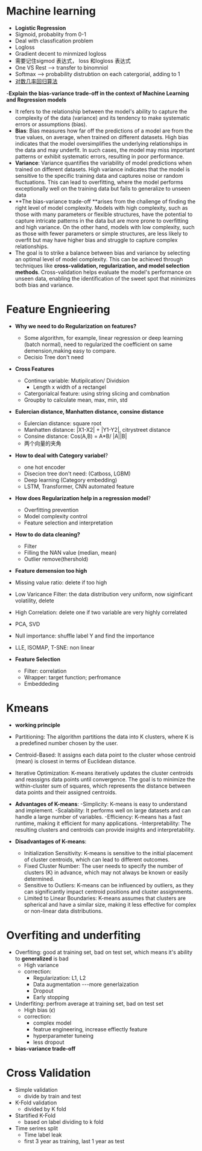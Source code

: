 # Machine learning
- **Logistic Regression**
- Sigmoid, probablity from 0-1
- Deal with classfication problem
- Logloss
- Gradient decent to minmized logloss
- 需要记住sigmod 表达式， loss 和logloss 表达式
- One VS Rest --> transfer to binomniol 
- Softmax --> probability distrubtion on each catergorial, adding to 1
- [对数几率回归算法](https://blog.csdn.net/sai_simon/article/details/122390597)
  
-**Explain the bias-variance trade-off in the context of Machine Learning and Regression models**
  - It refers to the relationship between the model's ability to capture the complexity of the data (variance) and its tendency to make systematic errors or assumptions (bias).
  - **Bias**: Bias measures how far off the predictions of a model are from the true values, on average, when trained on different datasets. High bias indicates that the model oversimplifies the underlying relationships in the data and may underfit. In such cases, the model may miss important patterns or exhibit systematic errors, resulting in poor performance.
  - **Variance**: Variance quantifies the variability of model predictions when trained on different datasets. High variance indicates that the model is sensitive to the specific training data and captures noise or random fluctuations. This can lead to overfitting, where the model performs exceptionally well on the training data but fails to generalize to unseen data
  - **The bias-variance trade-off **arises from the challenge of finding the right level of model complexity. Models with high complexity, such as those with many parameters or flexible structures, have the potential to capture intricate patterns in the data but are more prone to overfitting and high variance. On the other hand, models with low complexity, such as those with fewer parameters or simple structures, are less likely to overfit but may have higher bias and struggle to capture complex relationships.
  - The goal is to strike a balance between bias and variance by selecting an optimal level of model complexity. This can be achieved through techniques like **cross-validation, regularization, and model selection methods**. Cross-validation helps evaluate the model's performance on unseen data, enabling the identification of the sweet spot that minimizes both bias and variance.

# Feature Engnieering
- **Why we need to do Regularization on features?**
  - Some algorithm, for example, linear regression or deep learning (batch normal), need to regularized the coefficient on same demension,making easy to compare.
  - Decisio Tree don't need
    
- **Cross Features**
  - Continue variable: Mutipilcation/ Dividsion 
    - Length x width of a rectangel 
  - Catergorialcal feature: using string slicing and combnation
  - Groupby to calculate mean, max, min, std
 
- **Eulercian distance, Manhatten distance, consine distance**
  - Eulercian distance: square root
  - Manhatten distance: |X1-X2| + |Y1-Y2|, citrystreet distance
  - Consine distance: Cos(A,B) = A*B/ |A||B|
  - 两个向量的夹角
    
- **How to deal with Category variabel**?
  - one hot encoder
  - Disecion tree don't need: (Catboss, LGBM)
  - Deep learning (Category embedding)
  - LSTM, Transformer, CNN automated feature

- **How does Regularization help in a regression model**?
  - Overfitting prevention
  - Model complexity control
  - Feature selection and interpretation

- **How to do data cleaning?**
  - Filter
  - Filling the NAN value (median, mean)
  - Outlier remove(thershold)
    
-  **Feature demension too high**
  - Missing value ratio: delete if too high
  - Low Varicance Filter: the data distribution very uniform, now siginficant volatility, delete
  - High Correlation:  delete one if two variable are very highly correlated
  - PCA, SVD
  - Null importance: shuffle label Y and find the importance
  - LLE, ISOMAP, T-SNE: non linear
- **Feature Selection**
  - Filter: correlation
  - Wrapper: target function; perfromance
  - Embeddeding

# Kmeans
- **working principle**
- Partitioning: The algorithm partitions the data into K clusters, where K is a predefined number chosen by the user.

- Centroid-Based: It assigns each data point to the cluster whose centroid (mean) is closest in terms of Euclidean distance.

- Iterative Optimization: K-means iteratively updates the cluster centroids and reassigns data points until convergence. The goal is to minimize the within-cluster sum of squares, which represents the distance between data points and their assigned centroids.

- **Advantages of K-means**:
  -Simplicity: K-means is easy to understand and implement.
  -Scalability: It performs well on large datasets and can handle a large number of variables.
  -Efficiency: K-means has a fast runtime, making it efficient for many applications.
  -Interpretability: The resulting clusters and centroids can provide insights and interpretability.

- **Disadvantages of K-means**:
  - Initialization Sensitivity: K-means is sensitive to the initial placement of cluster centroids, which can lead to different outcomes.
  - Fixed Cluster Number: The user needs to specify the number of clusters (K) in advance, which may not always be known or easily determined.
  - Sensitive to Outliers: K-means can be influenced by outliers, as they can significantly impact centroid positions and cluster assignments.
  - Limited to Linear Boundaries: K-means assumes that clusters are spherical and have a similar size, making it less effective for complex or non-linear data distributions.

# Overfiting and underfiting
- Overfiting: good at training set, bad on test set, which means it's ability to **generalized** is bad
  - High variance
  - correction:
    - Regularization: L1, L2
    - Data augmentation ---more generlaization
    - Dropout
    - Early stopping  
- Underfiting: perfrom average at training set, bad on test set
  - High bias ($\epsilon$)
  - correction:
    - complex model
    - featrue engineering, increase effiectly feature
    - hyperparameter tuneing
    - less dropout
- **bias-variance trade-off**

# Cross Validation
  - Simple validation
    - divide by train and test
  - K-Fold validation
    - divided by K fold 
  - Startified K-Fold
    - based on label dividing to k fold
  - Time serires split
    - Time label leak
    - first 3 year as training, last 1 year as test
